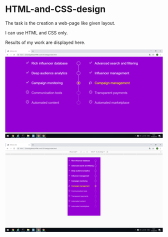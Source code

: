 # HTML-and-CSS-design
The task is the creation a web-page like given layout.

I can use HTML and CSS only.

Results of my work are displayed here.

![image 1](https://github.com/beliachevskaya/HTML-and-CSS-design/raw/master/images/FullScreen.png)

![image 2](https://github.com/beliachevskaya/HTML-and-CSS-design/raw/master/images/smallScreen.png)
